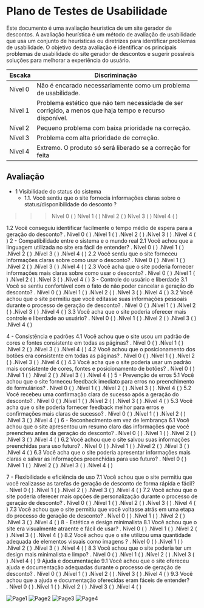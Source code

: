 # Plano de Testes de Usabilidade

Este documento é uma avaliação heurística de um site gerador de descontos. A avaliação heurística é um método de avaliação de usabilidade que usa um conjunto de heurísticas ou diretrizes para identificar problemas de usabilidade. O objetivo desta avaliação é identificar os principais problemas de usabilidade do site gerador de descontos e sugerir possíveis soluções para melhorar a experiência do usuário. 

|Escaka|Discriminação|
|------|-------------|
|Nível 0|Não é encarado necessariamente como um problema de usabilidade. |
|Nível 1|Problema estético que não tem necessidade de ser corrigido, a menos que haja tempo e recurso disponível. |
|Nível 2|Pequeno problema com baixa prioridade na correção. |
|Nível 3| Problema com alta prioridade de correção. |
|Nível 4|Extremo. O produto só será liberado se a correção for feita|

## Avaliação

- 1 Visibilidade do status do sistema
   - 1.1.	Você sentiu que o site fornecia informações claras sobre o status/disponibilidade do desconto ?

>>>Nível 0 (  )    Nível 1 (  )    Nível 2 (  )    Nível 3 (  )      Nível 4 (  )

1.2	Você conseguiu identificar facilmente o tempo médio de espera para a geração do desconto?
      . Nível 0 (  )    .Nível 1 (  )    .Nível 2 (  )    .Nível 3 (  )      .Nível 4 (  )
2 - Compatibilidade entre o sistema e o mundo real
2.1 Você achou que a linguagem utilizada no site era fácil de entender?
    . Nível 0 (  )    .Nível 1 (  )    .Nível 2 (  )    .Nível 3 (  )      .Nível 4 (  )
2.2 Você sentiu que o site forneceu informações claras sobre como usar o desconto?
    . Nível 0 (  )    .Nível 1 (  )    .Nível 2 (  )    .Nível 3 (  )      .Nível 4 (  )
2.3 Você acha que o site poderia fornecer informações mais claras sobre como usar o desconto?
    . Nível 0 (  )    .Nível 1 (  )    .Nível 2 (  )    .Nível 3 (  )      .Nível 4 (  )
3 - Controle do usuário e liberdade
3.1 Você se sentiu confortável com o fato de não poder cancelar a geração do desconto?
    . Nível 0 (  )    .Nível 1 (  )    .Nível 2 (  )    .Nível 3 (  )      .Nível 4 (  )
3.2 Você achou que o site permitiu que você editasse suas informações pessoais durante o processo de geração de desconto?
    . Nível 0 (  )    .Nível 1 (  )    .Nível 2 (  )    .Nível 3 (  )      .Nível 4 (  )
3.3 Você acha que o site poderia oferecer mais controle e liberdade ao usuário?
    . Nível 0 (  )    .Nível 1 (  )    .Nível 2 (  )    .Nível 3 (  )      .Nível 4 (  )

4 - Consistência e padrões
4.1 Você achou que o site usou um padrão de cores e fontes consistente em todas as páginas?
    . Nível 0 (  )    .Nível 1 (  )    .Nível 2 (  )    .Nível 3 (  )      .Nível 4 (  )
4.2 Você achou que o posicionamento dos botões era consistente em todas as páginas?
    . Nível 0 (  )    .Nível 1 (  )    .Nível 2 (  )    .Nível 3 (  )      .Nível 4 (  )
4.3 Você acha que o site poderia usar um padrão mais consistente de cores, fontes e posicionamento de botões?
    . Nível 0 (  )    .Nível 1 (  )    .Nível 2 (  )    .Nível 3 (  )      .Nível 4 (  )
5 - Prevenção de erros
5.1 Você achou que o site forneceu feedback imediato para erros no preenchimento de formulários?
    . Nível 0 (  )    .Nível 1 (  )    .Nível 2 (  )    .Nível 3 (  )      .Nível 4 (  )
5.2 Você recebeu uma confirmação clara de sucesso após a geração do desconto?
    . Nível 0 (  )    .Nível 1 (  )    .Nível 2 (  )    .Nível 3 (  )      .Nível 4 (  )
5.3 Você acha que o site poderia fornecer feedback melhor para erros e confirmações mais claras de sucesso?
    . Nível 0 (  )    .Nível 1 (  )    .Nível 2 (  )    .Nível 3 (  )      .Nível 4 (  )
6 - Reconhecimento em vez de lembrança
6.1 Você achou que o site apresentou um resumo claro das informações que você preencheu antes da geração do desconto?
    . Nível 0 (  )    .Nível 1 (  )    .Nível 2 (  )    .Nível 3 (  )      .Nível 4 (  )
6.2 Você achou que o site salvou suas informações preenchidas para uso futuro?
    . Nível 0 (  )    .Nível 1 (  )    .Nível 2 (  )    .Nível 3 (  )      .Nível 4 (  )
6.3 Você acha que o site poderia apresentar informações mais claras e salvar as informações preenchidas para uso futuro? 
 . Nível 0 (  )    .Nível 1 (  )    .Nível 2 (  )    .Nível 3 (  )      .Nível 4 (  )

7 - Flexibilidade e eficiência de uso
7.1 Você achou que o site permitiu que você realizasse as tarefas de geração de desconto de forma rápida e fácil?
    . Nível 0 (  )    .Nível 1 (  )    .Nível 2 (  )    .Nível 3 (  )      .Nível 4 (  )
7.2 Você achou que o site poderia oferecer mais opções de personalização durante o processo de geração de desconto?
    . Nível 0 (  )    .Nível 1 (  )    .Nível 2 (  )    .Nível 3 (  )      .Nível 4 (  )
7.3 Você achou que o site permitiu que você voltasse atrás em uma etapa do processo de geração de desconto?
    . Nível 0 (  )    .Nível 1 (  )    .Nível 2 (  )    .Nível 3 (  )      .Nível 4 (  )
8 - Estética e design minimalista
8.1 Você achou que o site era visualmente atraente e fácil de usar?
    . Nível 0 (  )    .Nível 1 (  )    .Nível 2 (  )    .Nível 3 (  )      .Nível 4 (  )
8.2 Você achou que o site utilizou uma quantidade adequada de elementos visuais como imagens ?
    . Nível 0 (  )    .Nível 1 (  )    .Nível 2 (  )    .Nível 3 (  )      .Nível 4 (  )
8.3 Você achou que o site poderia ter um design mais minimalista e limpo?
    . Nível 0 (  )    .Nível 1 (  )    .Nível 2 (  )    .Nível 3 (  )      .Nível 4 (  )
9 Ajuda e documentação
9.1 Você achou que o site ofereceu ajuda e documentação adequadas durante o processo de geração de desconto?
    . Nível 0 (  )    .Nível 1 (  )    .Nível 2 (  )    .Nível 3 (  )      .Nível 4 (  )
9.3 Você achou que a ajuda e documentação oferecidas eram fáceis de entender?  
. Nível 0 (  )    .Nível 1 (  )    .Nível 2 (  )    .Nível 3 (  )      .Nível 4 (  )


                                      
                                       




![Page1](https://user-images.githubusercontent.com/129917490/232896579-14eeab9f-c8c0-4320-a818-8c065214d145.jpeg)
![Page2](https://user-images.githubusercontent.com/129917490/232896618-e9698685-2da6-4b41-904f-b544268fc4af.jpeg)
![Page3](https://user-images.githubusercontent.com/129917490/232896675-1309098e-1f68-4643-b577-f78d62589843.jpeg)
![Page4](https://user-images.githubusercontent.com/129917490/232896697-d08e7aa9-0215-4636-89c8-cf80704e81a8.jpeg)


